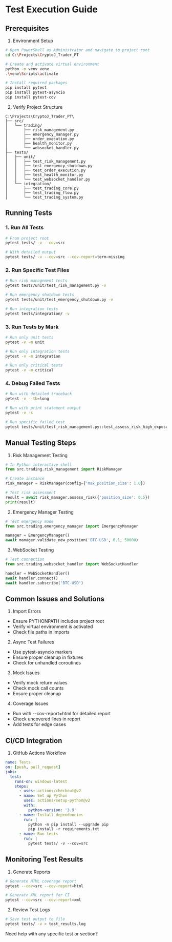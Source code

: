 # Test Execution Guide

## Prerequisites

1. Environment Setup
```bash
# Open PowerShell as Administrator and navigate to project root
cd C:\Projects\CryptoJ_Trader_PT

# Create and activate virtual environment
python -m venv venv
.\venv\Scripts\activate

# Install required packages
pip install pytest
pip install pytest-asyncio
pip install pytest-cov
```

2. Verify Project Structure
```
C:\Projects\CryptoJ_Trader_PT\
├── src/
│   └── trading/
│       ├── risk_management.py
│       ├── emergency_manager.py
│       ├── order_execution.py
│       ├── health_monitor.py
│       └── websocket_handler.py
├── tests/
│   ├── unit/
│   │   ├── test_risk_management.py
│   │   ├── test_emergency_shutdown.py
│   │   ├── test_order_execution.py
│   │   ├── test_health_monitor.py
│   │   └── test_websocket_handler.py
│   └── integration/
│       ├── test_trading_core.py
│       ├── test_trading_flow.py
│       └── test_trading_system.py
```

## Running Tests

### 1. Run All Tests
```bash
# From project root
pytest tests/ -v --cov=src

# With detailed output
pytest tests/ -v --cov=src --cov-report=term-missing
```

### 2. Run Specific Test Files
```bash
# Run risk management tests
pytest tests/unit/test_risk_management.py -v

# Run emergency shutdown tests
pytest tests/unit/test_emergency_shutdown.py -v

# Run integration tests
pytest tests/integration/ -v
```

### 3. Run Tests by Mark
```bash
# Run only unit tests
pytest -v -m unit

# Run only integration tests
pytest -v -m integration

# Run only critical tests
pytest -v -m critical
```

### 4. Debug Failed Tests
```bash
# Run with detailed traceback
pytest -v --tb=long

# Run with print statement output
pytest -v -s

# Run specific failed test
pytest tests/unit/test_risk_management.py::test_assess_risk_high_exposure -v
```

## Manual Testing Steps

1. Risk Management Testing
```python
# In Python interactive shell
from src.trading.risk_management import RiskManager

# Create instance
risk_manager = RiskManager(config={'max_position_size': 1.0})

# Test risk assessment
result = await risk_manager.assess_risk({'position_size': 0.5})
print(result)
```

2. Emergency Manager Testing
```python
# Test emergency mode
from src.trading.emergency_manager import EmergencyManager

manager = EmergencyManager()
await manager.validate_new_position('BTC-USD', 0.1, 50000)
```

3. WebSocket Testing
```python
# Test connection
from src.trading.websocket_handler import WebSocketHandler

handler = WebSocketHandler()
await handler.connect()
await handler.subscribe('BTC-USD')
```

## Common Issues and Solutions

1. Import Errors
- Ensure PYTHONPATH includes project root
- Verify virtual environment is activated
- Check file paths in imports

2. Async Test Failures
- Use pytest-asyncio markers
- Ensure proper cleanup in fixtures
- Check for unhandled coroutines

3. Mock Issues
- Verify mock return values
- Check mock call counts
- Ensure proper cleanup

4. Coverage Issues
- Run with --cov-report=html for detailed report
- Check uncovered lines in report
- Add tests for edge cases

## CI/CD Integration

1. GitHub Actions Workflow
```yaml
name: Tests
on: [push, pull_request]
jobs:
  test:
    runs-on: windows-latest
    steps:
      - uses: actions/checkout@v2
      - name: Set up Python
        uses: actions/setup-python@v2
        with:
          python-version: '3.9'
      - name: Install dependencies
        run: |
          python -m pip install --upgrade pip
          pip install -r requirements.txt
      - name: Run tests
        run: |
          pytest tests/ -v --cov=src
```

## Monitoring Test Results

1. Generate Reports
```bash
# Generate HTML coverage report
pytest --cov=src --cov-report=html

# Generate XML report for CI
pytest --cov=src --cov-report=xml
```

2. Review Test Logs
```bash
# Save test output to file
pytest tests/ -v > test_results.log
```

Need help with any specific test or section?